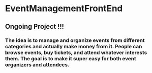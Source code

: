 # EventManagementFrontEnd

## Ongoing Project !!!
### The idea is to manage and organize events from different categories and actually make money from it. People can browse events, buy tickets, and attend whatever interests them. The goal is to make it super easy for both event organizers and attendees.
 
